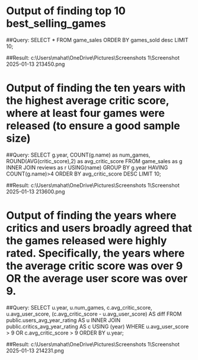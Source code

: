 # Output of finding top 10 best_selling_games

##Query:
SELECT \*
FROM game_sales
ORDER BY games_sold desc
LIMIT 10;

##Result:
c:\Users\mahat\OneDrive\Pictures\Screenshots 1\Screenshot 2025-01-13 213450.png

# Output of finding the ten years with the highest average critic score, where at least four games were released (to ensure a good sample size)

##Query:
SELECT g.year, COUNT(g.name) as num_games, ROUND(AVG(critic_score),2) as avg_critic_score
FROM game_sales as g
INNER JOIN reviews as r
USING(name)
GROUP BY g.year
HAVING COUNT(g.name)>4
ORDER BY avg_critic_score DESC
LIMIT 10;

##Result:
c:\Users\mahat\OneDrive\Pictures\Screenshots 1\Screenshot 2025-01-13 213600.png

# Output of finding the years where critics and users broadly agreed that the games released were highly rated. Specifically, the years where the average critic score was over 9 OR the average user score was over 9.

##Query:
SELECT u.year,
u.num_games,
c.avg_critic_score,
u.avg_user_score,
(c.avg_critic_score - u.avg_user_score) AS diff
FROM public.users_avg_year_rating AS u
INNER JOIN public.critics_avg_year_rating AS c
USING (year)
WHERE u.avg_user_score > 9 OR c.avg_critic_score > 9
ORDER BY u.year;

##Result:
c:\Users\mahat\OneDrive\Pictures\Screenshots 1\Screenshot 2025-01-13 214231.png
